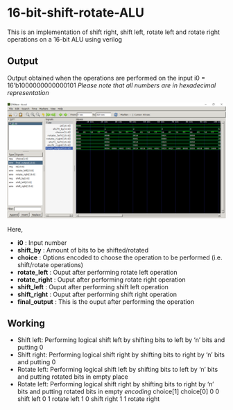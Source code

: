 # 16-bit-shift-rotate-ALU
This is an implementation of shift right, shift left, rotate left and rotate right operations on a 16-bit ALU using verilog

## Output
Output obtained when the operations are performed on the input i0 = 16'b1000000000000101
*Please note that all numbers are in hexadecimal representation*

<img src="https://github.com/mihirkestur/16-bit-shift-rotate-ALU/blob/main/image/outputwave.png">

Here,
* **i0** : Input number
* **shift_by** : Amount of bits to be shifted/rotated
* **choice** : Options encoded to choose the operation to be performed (i.e. shift/rotate operations)
* **rotate_left** : Ouput after performing rotate left operation
* **rotate_right** : Ouput after performing rotate right operation
* **shift_left** : Ouput after performing shift left operation
* **shift_right** : Ouput after performing shift right operation
* **final_output** : This is the ouput after performing the operation

## Working
* Shift left: Performing logical shift left by shifting bits to left by ‘n’ bits and putting 0
* Shift right: Performing logical shift right by shifting bits to right by ‘n’ bits and putting 0
* Rotate left: Performing logical shift left by shifting bits to left by ‘n’ bits and putting rotated bits in empty place
* Rotate left: Performing logical shift right by shifting bits to right by ‘n’ bits and putting rotated bits in empty 
*encoding*
choice[1] choice[0]
  0         0       shift left
  0         1       rotate left
  1         0       shift right
  1         1       rotate right


